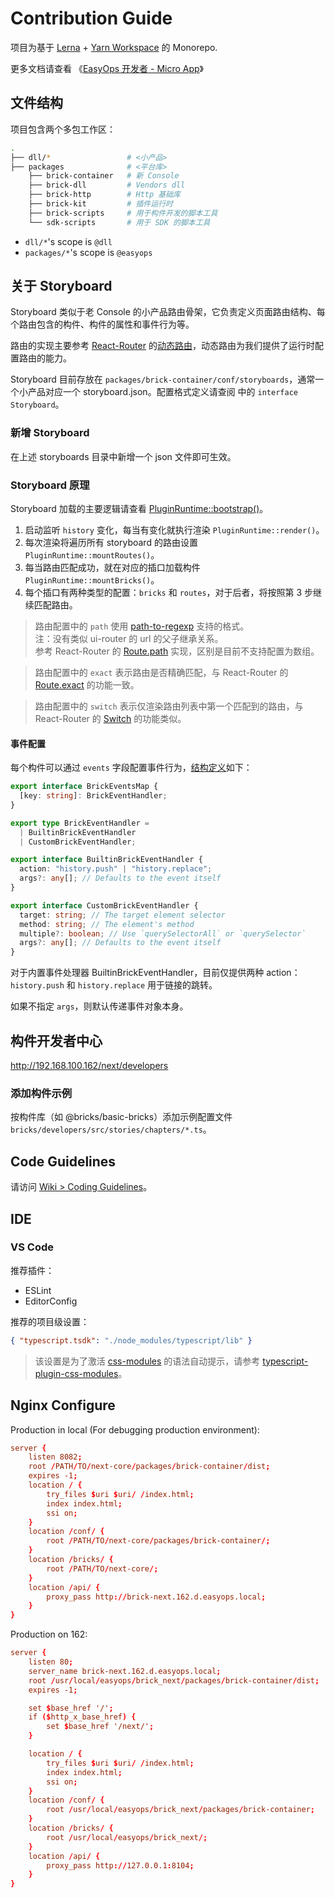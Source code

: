 # Contribution Guide

项目为基于 [Lerna] + [Yarn Workspace] 的 Monorepo.

更多文档请查看 《[EasyOps 开发者 - Micro App](http://developers.162.d.easyops.local/micro-app/introduce.html)》

## 文件结构

项目包含两个多包工作区：

```bash
.
├── dll/*                 # <小产品>
├── packages              # <平台库>
    ├── brick-container   # 新 Console
    ├── brick-dll         # Vendors dll
    ├── brick-http        # Http 基础库
    ├── brick-kit         # 插件运行时
    ├── brick-scripts     # 用于构件开发的脚本工具
    └── sdk-scripts       # 用于 SDK 的脚本工具
```

- `dll/*`'s scope is `@dll`
- `packages/*`'s scope is `@easyops`

## 关于 Storyboard

Storyboard 类似于老 Console 的小产品路由骨架，它负责定义页面路由结构、每个路由包含的构件、构件的属性和事件行为等。

路由的实现主要参考 [React-Router] 的[动态路由]，动态路由为我们提供了运行时配置路由的能力。

Storyboard 目前存放在 `packages/brick-container/conf/storyboards`，通常一个小产品对应一个 storyboard.json。配置格式定义请查阅 [](packages/brick-kit/src/interface/manifest.ts) 中的 `interface Storyboard`。

### 新增 Storyboard

在上述 storyboards 目录中新增一个 json 文件即可生效。

### Storyboard 原理

Storyboard 加载的主要逻辑请查看 [PluginRuntime::bootstrap()](packages/brick-kit/src/PluginRuntime.ts#L101)。

1. 启动监听 `history` 变化，每当有变化就执行渲染 `PluginRuntime::render()`。
2. 每次渲染将遍历所有 storyboard 的路由设置 `PluginRuntime::mountRoutes()`。
3. 每当路由匹配成功，就在对应的插口加载构件 `PluginRuntime::mountBricks()`。
4. 每个插口有两种类型的配置：`bricks` 和 `routes`，对于后者，将按照第 3 步继续匹配路由。

> 路由配置中的 `path` 使用 [path-to-regexp] 支持的格式。  
> 注：没有类似 ui-router 的 url 的父子继承关系。  
> 参考 React-Router 的 [Route.path] 实现，区别是目前不支持配置为数组。

> 路由配置中的 `exact` 表示路由是否精确匹配，与 React-Router 的 [Route.exact] 的功能一致。

> 路由配置中的 `switch` 表示仅渲染路由列表中第一个匹配到的路由，与 React-Router 的 [Switch] 的功能类似。

#### 事件配置

每个构件可以通过 `events` 字段配置事件行为，[结构定义](packages/brick-kit/src/interface/manifest.ts)如下：

```ts
export interface BrickEventsMap {
  [key: string]: BrickEventHandler;
}

export type BrickEventHandler =
  | BuiltinBrickEventHandler
  | CustomBrickEventHandler;

export interface BuiltinBrickEventHandler {
  action: "history.push" | "history.replace";
  args?: any[]; // Defaults to the event itself
}

export interface CustomBrickEventHandler {
  target: string; // The target element selector
  method: string; // The element's method
  multiple?: boolean; // Use `querySelectorAll` or `querySelector`
  args?: any[]; // Defaults to the event itself
}
```

对于内置事件处理器 BuiltinBrickEventHandler，目前仅提供两种 action：`history.push` 和 `history.replace` 用于链接的跳转。

如果不指定 `args`，则默认传递事件对象本身。

## 构件开发者中心

http://192.168.100.162/next/developers

### 添加构件示例

按构件库（如 @bricks/basic-bricks）添加示例配置文件 `bricks/developers/src/stories/chapters/*.ts`。

## Code Guidelines

请访问 [Wiki > Coding Guidelines](https://git.easyops.local/anyclouds/brick-next/wikis/coding-guidelines)。

## IDE

### VS Code

推荐插件：

- ESLint
- EditorConfig

推荐的项目级设置：

```json
{ "typescript.tsdk": "./node_modules/typescript/lib" }
```

> 该设置是为了激活 [css-modules] 的语法自动提示，请参考 [typescript-plugin-css-modules]。

## Nginx Configure

Production in local (For debugging production environment):

```conf
server {
    listen 8082;
    root /PATH/TO/next-core/packages/brick-container/dist;
    expires -1;
    location / {
        try_files $uri $uri/ /index.html;
        index index.html;
        ssi on;
    }
    location /conf/ {
        root /PATH/TO/next-core/packages/brick-container/;
    }
    location /bricks/ {
        root /PATH/TO/next-core/;
    }
    location /api/ {
        proxy_pass http://brick-next.162.d.easyops.local;
    }
}
```

Production on 162:

```conf
server {
    listen 80;
    server_name brick-next.162.d.easyops.local;
    root /usr/local/easyops/brick_next/packages/brick-container/dist;
    expires -1;

    set $base_href '/';
    if ($http_x_base_href) {
        set $base_href '/next/';
    }

    location / {
        try_files $uri $uri/ /index.html;
        index index.html;
        ssi on;
    }
    location /conf/ {
        root /usr/local/easyops/brick_next/packages/brick-container;
    }
    location /bricks/ {
        root /usr/local/easyops/brick_next/;
    }
    location /api/ {
        proxy_pass http://127.0.0.1:8104;
    }
}
```

[lerna]: https://github.com/lerna/lerna
[yarn workspace]: https://yarnpkg.com/lang/en/docs/workspaces/
[react-router]: https://reacttraining.com/react-router/
[动态路由]: https://reacttraining.com/react-router/core/guides/philosophy/dynamic-routing
[path-to-regexp]: https://github.com/pillarjs/path-to-regexp
[route.path]: https://reacttraining.com/react-router/web/api/Route/path-string-string
[route.exact]: https://reacttraining.com/react-router/web/api/Route/exact-bool
[switch]: https://reacttraining.com/react-router/web/api/Switch
[css-modules]: https://github.com/css-modules/css-modules
[typescript-plugin-css-modules]: https://github.com/mrmckeb/typescript-plugin-css-modules
